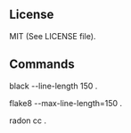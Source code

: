 ## License

MIT (See LICENSE file).

## Commands

black --line-length 150 .

flake8 --max-line-length=150 .

radon cc .
